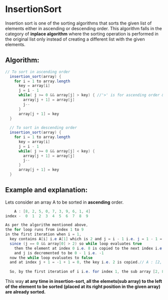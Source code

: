 # InsertionSort
Insertion sort is one of the sorting algorithms that sorts the given list of elements either in ascending or descending order. This algorithm falls in the category of **inplace algorithm** where the sorting operation is performed in the original list only instead of creating a different list with the given elements. 

## Algorithm:
```java
// To sort in ascending order
  insertion_sort(array) {
    for i = 1 to array.length
      key = array[i]
      j = i - 1
      while( j >= 0 && array[j] > key) { //'>' is for ascending order & '<' is for descending order, rest is same
        array[j + 1] = array[j]
        j--
      }
      array[j + 1] = key
  }
  
  // To sort in descending order
  insertion_sort(array) {
    for i = 1 to array.length
      key = array[i]
      j = i - 1
      while( j >= 0 && array[j] < key) {
        array[j + 1] = array[j]
        j--
      }
      array[j + 1] = key
  }
 ```
## Example and explanation:
Lets consider an array A to be sorted in **ascending** order.
```java 
    A : [8, 2, 5, 0, 7, 3, 9, 6, 1, 4]
index -  0  1  2  3  4  5  6  7  8  9

As per the algorithm mentioned above, 
the for loop runs from index 1 to 9
in the first iteration when i = 1, 
  key contains A[i] i.e A[1] which is 2 and j = i - 1 i.e. j = 1 - 1 = 0
  since (j == 0 && array[0] > 2) so while loop evaluates true
    then the element at index 0 i.e. 8 is copied to the next index i.e. j + 1 // A : [8, 8, 5, 0, 7, 3, 9, 6, 1, 4]
    and j is decremented to be 0 - 1 i.e. -1
  now the while loop evaluates to false
  and at index j + 1 = -1 + 1 = 0, the key i.e. 2 is copied.// A : [2, 8, 5, 0, 7, 3, 9, 6, 1, 4]
  
  So, by the first iteration of i i.e. for index 1, the sub array [2, 8] of index 0 and 1 gets sorted and likewise in all successive iterations all elements get sorted. 
```
This way **at any time in insertion-sort, all the elemets(sub array) to the left of the element to be sorted (placed at its right position in the given array) are already sorted.**

